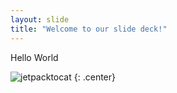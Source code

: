 ```yaml
---
layout: slide
title: "Welcome to our slide deck!"
---
```


Hello World

![jetpacktocat](https://octodex.github.com/images/jetpacktocat.png)
{: .center}
